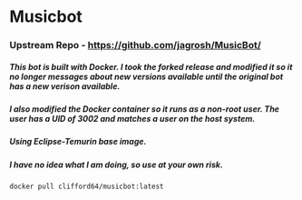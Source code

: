 # Musicbot
### Upstream Repo - https://github.com/jagrosh/MusicBot/
##### This bot is built with Docker. I took the forked release and modified it so it no longer messages about new versions available until the original bot has a new verison available.
##### I also modified the Docker container so it runs as a non-root user. The user has a UID of 3002 and matches a user on the host system. 

##### Using Eclipse-Temurin base image.

##### I have no idea what I am doing, so use at your own risk.

`docker pull clifford64/musicbot:latest`